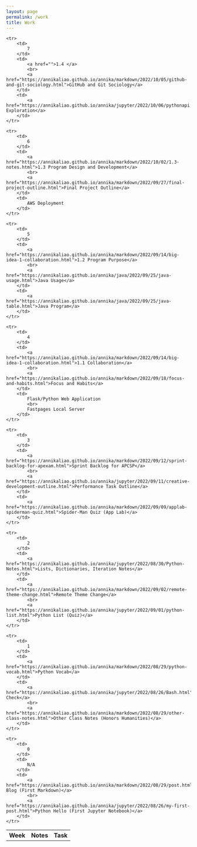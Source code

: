 ```yaml
---
layout: page
permalink: /work
title: Work
---
```


<table>
    <tr>
     <th>Week</th>
     <th>Notes</th>
     <th>Task</th>
    </tr>

    <tr>
        <td>
            7
        </td>
        <td> 
            <a href="">1.4 </a>
            <br>
            <a href="https://annikaliao.github.io/annika/markdown/2022/10/05/github-and-git-sociology.html">GitHub and Git Sociology</a>
        </td>
        <td>
            <a href="https://annikaliao.github.io/annika/jupyter/2022/10/06/pythonapi.html">API Exploration</a>
        </td>
    </tr>
    
    <tr>
        <td>
            6
        </td>
        <td> 
            <a href="https://annikaliao.github.io/annika/markdown/2022/10/02/1.3-notes.html">1.3 Program Design and Development</a>
            <br>
            <a href="https://annikaliao.github.io/annika/markdown/2022/09/27/final-project-outline.html">Final Project Outline</a>
        </td>
        <td>
            AWS Deployment
        </td>
    </tr>

    <tr>
        <td>
            5
        </td>
        <td> 
            <a href="https://annikaliao.github.io/annika/markdown/2022/09/14/big-idea-1-collaboration.html">1.2 Program Purpose</a>
            <br>
            <a href="https://annikaliao.github.io/annika/java/2022/09/25/java-usage.html">Java Usage</a>
        </td>
        <td>
            <a href="https://annikaliao.github.io/annika/java/2022/09/25/java-table.html">Java Program</a>
        </td>
    </tr>

    <tr>
        <td>
            4
        </td>
        <td> 
            <a href="https://annikaliao.github.io/annika/markdown/2022/09/14/big-idea-1-collaboration.html">1.1 Collaboration</a>
            <br>
            <a href="https://annikaliao.github.io/annika/markdown/2022/09/18/focus-and-habits.html">Focus and Habits</a>
        </td>
        <td>
            Flask/Python Web Application
            <br>
            Fastpages Local Server
        </td>
    </tr>
   
    <tr>
        <td>
            3
        </td>
        <td> 
            <a href="https://annikaliao.github.io/annika/markdown/2022/09/12/sprint-backlog-for-apexam.html">Sprint Backlog for APCSP</a>
            <br>
            <a href="https://annikaliao.github.io/annika/jupyter/2022/09/11/creative-development-outline.html">Performance Task Outline</a>
        </td>
        <td>
            <a href="https://annikaliao.github.io/annika/markdown/2022/09/09/applab-spiderman-quiz.html">Spider-Man Quiz (App Lab)</a>
        </td>
    </tr>

    <tr>
        <td>
            2
        </td>
        <td>
            <a href="https://annikaliao.github.io/annika/jupyter/2022/08/30/Python-Notes.html">Lists, Dictionaries, Iteration Notes</a>
        </td>
        <td>
            <a href="https://annikaliao.github.io/annika/markdown/2022/09/02/remote-theme-change.html">Remote Theme Change</a>
            <br>
            <a href="https://annikaliao.github.io/annika/jupyter/2022/09/01/python-list.html">Python List (Quiz)</a>
        </td>
    </tr>

    <tr>
        <td>
            1
        </td>
        <td>
            <a href="https://annikaliao.github.io/annika/markdown/2022/08/29/python-vocab.html">Python Vocab</a>
        </td>
        <td>
            <a href="https://annikaliao.github.io/annika/jupyter/2022/08/26/Bash.html">Bash Check</a>
            <br>
            <a href="https://annikaliao.github.io/annika/markdown/2022/08/29/other-class-notes.html">Other Class Notes (Honors Humanities)</a>
        </td>
    </tr>
    
    <tr>
        <td>
            0
        </td>
        <td>
            N/A
        </td>
        <td>
            <a href="https://annikaliao.github.io/annika/markdown/2022/08/29/post.html">Musix Blog (First Markdown)</a>
            <br>
            <a href="https://annikaliao.github.io/annika/jupyter/2022/08/26/my-first-post.html">Python Hello (First Jupyter Notebook)</a>
        </td>
    </tr>